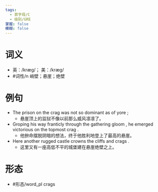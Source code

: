 ```yaml
---
tags:
  - 首字母/C
  - 级别/GRE
掌握: false
模糊: false
---
```

# 词义
- 英：/kræɡ/； 美：/kræɡ/
- #词性/n  峭壁；悬崖；绝壁
# 例句
- The prison on the crag was not so dominant as of yore ;
	- 悬崖顶上的监狱不像以前那么威风凛凛了。
- Groping his way franticly through the gathering gloom , he emerged victorious on the topmost crag .
	- 他拚命摆脱阴暗的想法，终于他胜利地登上了最高的悬崖。
- Here another rugged castle crowns the cliffs and crags .
	- 这里又有一座高低不平的城堡建在悬崖绝壁之上。
# 形态
- #形态/word_pl crags
